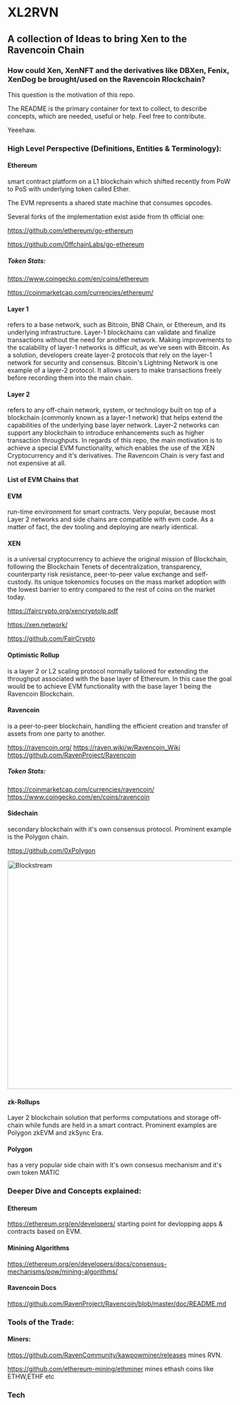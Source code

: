 # XL2RVN
## A collection of Ideas to bring Xen to the Ravencoin Chain


### How could Xen, XenNFT and the derivatives like DBXen, Fenix, XenDog be brought/used on the Ravencoin Rlockchain? 
This question is the motivation of this repo.

The README is the primary container for text to collect, to describe concepts, which are needed, useful or help.
Feel free to contribute.

Yeeehaw.

### High Level Perspective (Definitions, Entities & Terminology):

#### Ethereum 
smart contract platform on a L1 blockchain which shifted recently from PoW to PoS with underlying token called Ether. 


The EVM represents a shared state machine that consumes opcodes. 

Several forks of the implementation exist aside from th official one:

https://github.com/ethereum/go-ethereum

https://github.com/OffchainLabs/go-ethereum

##### Token Stats:

https://www.coingecko.com/en/coins/ethereum

https://coinmarketcap.com/currencies/ethereum/


#### Layer 1 
refers to a base network, such as Bitcoin, BNB Chain, or Ethereum, and its underlying infrastructure. Layer-1 blockchains can validate and finalize transactions without the need for another network. Making improvements to the scalability of layer-1 networks is difficult, as we’ve seen with Bitcoin. As a solution, developers create layer-2 protocols that rely on the layer-1 network for security and consensus. Bitcoin's Lightning Network is one example of a layer-2 protocol. It allows users to make transactions freely before recording them into the main chain.


#### Layer 2 
refers to any off-chain network, system, or technology built on top of a blockchain (commonly known as a layer-1 network) that helps extend the capabilities of the underlying base layer network. Layer-2 networks can support any blockchain to introduce enhancements such as higher transaction throughputs. In regards of this repo, the main motivation is to achieve a special EVM functionality, which enables the use of the XEN Cryptocurrency and it's derivatives. The Ravencoin Chain is very fast and not expensive at all.

#### List of EVM Chains that
#### EVM 
run-time environment for smart contracts. Very popular, because most Layer 2 networks and side chains are compatible with evm code. As a matter of fact, the dev tooling and deploying are nearly identical.  


#### XEN 
is a universal cryptocurrency to
achieve the original mission of Blockchain, following the Blockchain Tenets of
decentralization, transparency, counterparty risk resistance, peer-to-peer
value exchange and self-custody. Its unique tokenomics focuses on the mass
market adoption with the lowest barrier to entry compared to the rest of
coins on the market today.

https://faircrypto.org/xencryptolp.pdf

https://xen.network/

https://github.com/FairCrypto


#### Optimistic Rollup 
is a layer 2 or L2 scaling protocol normally tailored for extending the throughput associated with the base layer of Ethereum. In this case the goal would be to achieve EVM functionality with the base layer 1 being the Ravencoin Blockchain.


#### Ravencoin
is a peer-to-peer blockchain, handling the efficient creation and transfer of assets from one party to another.

https://ravencoin.org/
https://raven.wiki/w/Ravencoin_Wiki
https://github.com/RavenProject/Ravencoin

##### Token Stats:
https://coinmarketcap.com/currencies/ravencoin/
https://www.coingecko.com/en/coins/ravencoin



#### Sidechain
secondary blockchain with it's own consensus protocol. Prominent example is the Polygon chain.

https://github.com/0xPolygon

<a title="Gentlejack35, CC BY-SA 4.0 &lt;https://creativecommons.org/licenses/by-sa/4.0&gt;, via Wikimedia Commons" href="https://commons.wikimedia.org/wiki/File:Blockstream.jpg"><img width="512" alt="Blockstream" src="https://upload.wikimedia.org/wikipedia/commons/thumb/e/e9/Blockstream.jpg/512px-Blockstream.jpg"></a>


#### zk-Rollups
Layer 2 blockchain solution that performs computations and storage off-chain while funds are held in a smart contract.
Prominent examples are Polygon zkEVM and zkSync Era.

#### Polygon 
has a very popular side chain with it's own consesus mechanism and it's own token MATIC


### Deeper Dive and Concepts explained:

#### Ethereum 
https://ethereum.org/en/developers/ starting point for devlopping apps & contracts based on EVM.

#### Minining Algorithms

https://ethereum.org/en/developers/docs/consensus-mechanisms/pow/mining-algorithms/

#### Ravencoin Docs

https://github.com/RavenProject/Ravencoin/blob/master/doc/README.md


### Tools of the Trade:

#### Miners:

https://github.com/RavenCommunity/kawpowminer/releases 
mines RVN.

https://github.com/ethereum-mining/ethminer
mines ethash coins like ETHW,ETHF etc


### Tech




